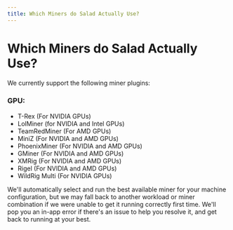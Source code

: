 ```yaml
---
title: Which Miners do Salad Actually Use?
---
```


# Which Miners do Salad Actually Use?

We currently support the following miner plugins:

### GPU:

- T-Rex (For NVIDIA GPUs)
- LolMiner (for NVIDIA and Intel GPUs)
- TeamRedMiner (For AMD GPUs)
- MiniZ (For NVIDIA and AMD GPUs)
- PhoenixMiner (For NVIDIA and AMD GPUs)
- GMiner (For NVIDIA and AMD GPUs)
- XMRig (For NVIDIA and AMD GPUs)
- Rigel (For NVIDIA and AMD GPUs)
- WildRig Multi (For NVIDIA GPUs)

We'll automatically select and run the best available miner for your machine configuration, but we may fall back to another workload or miner combination if we were unable to get it running correctly first time. We'll pop you an in-app error if there's an issue to help you resolve it, and get back to running at your best.
